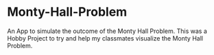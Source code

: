 # Monty-Hall-Problem
An App to simulate the outcome of the Monty Hall Problem.
This was a Hobby Project to try and help my classmates visualize the Monty Hall Problem.
